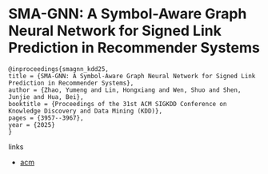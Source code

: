 # SMA-GNN: A Symbol-Aware Graph Neural Network for Signed Link Prediction in Recommender Systems

```
@inproceedings{smagnn_kdd25,
title = {SMA-GNN: A Symbol-Aware Graph Neural Network for Signed Link Prediction in Recommender Systems},
author = {Zhao, Yumeng and Lin, Hongxiang and Wen, Shuo and Shen, Junjie and Hua, Bei},
booktitle = {Proceedings of the 31st ACM SIGKDD Conference on Knowledge Discovery and Data Mining (KDD)},
pages = {3957--3967},
year = {2025}
}
```

links
- [acm](https://dl.acm.org/doi/10.1145/3711896.3737132)
